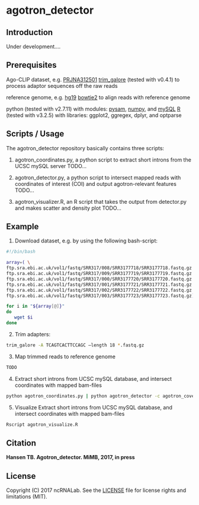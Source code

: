 # agotron_detector

## Introduction

Under development....

## Prerequisites

Ago-CLIP dataset, e.g. [PRJNA312501](https://www.ebi.ac.uk/ena/data/view/PRJNA312501)
[trim_galore](https://www.bioinformatics.babraham.ac.uk/projects/trim_galore/) (tested with v0.4.1) to process adaptor sequences off the raw reads

reference genome, e.g. [hg19](http://hgdownload.cse.ucsc.edu/goldenPath/hg19/bigZips/)
[bowtie2](http://bowtie-bio.sourceforge.net/bowtie2/index.shtml) to align reads with reference genome

python (tested with v2.7.11) with modules: [pysam](https://github.com/pysam-developers/pysam), [numpy](https://github.com/numpy/numpy), and [mySQL](https://pypi.python.org/pypi/MySQL-python/)
[R](https://www.r-project.org) (tested with v3.2.5) with libraries: ggplot2, ggregex, dplyr, and optparse


## Scripts / Usage

The agotron_detector repository basically contains three scripts:

 1. agotron_coordinates.py, a python script to extract short introns from the UCSC mySQL server
    TODO...
 
 2. agotron_detector.py, a python script to intersect mapped reads with coordinates of interest (COI) and output agotron-relevant features
    TODO...
 
 3. agotron_visualizer.R, an R script that takes the output from detector.py and makes scatter and density plot
    TODO...
 



## Example

1. Download dataset, e.g. by using the following bash-script:
```bash
#!/bin/bash

array=( \
ftp.sra.ebi.ac.uk/vol1/fastq/SRR317/008/SRR3177718/SRR3177718.fastq.gz \
ftp.sra.ebi.ac.uk/vol1/fastq/SRR317/009/SRR3177719/SRR3177719.fastq.gz \
ftp.sra.ebi.ac.uk/vol1/fastq/SRR317/000/SRR3177720/SRR3177720.fastq.gz \
ftp.sra.ebi.ac.uk/vol1/fastq/SRR317/001/SRR3177721/SRR3177721.fastq.gz \
ftp.sra.ebi.ac.uk/vol1/fastq/SRR317/002/SRR3177722/SRR3177722.fastq.gz \
ftp.sra.ebi.ac.uk/vol1/fastq/SRR317/003/SRR3177723/SRR3177723.fastq.gz)

for i in "${array[@]}"
do
   wget $i   
done
```

2. Trim adapters:
```bash
trim_galore -A TCAGTCACTTCCAGC –length 18 *.fastq.gz
```

3. Map trimmed reads to reference genome

```bash
TODO
```

4. Extract short introns from UCSC mySQL database, and intersect coordinates with mapped bam-files

```bash
python agotron_coordinates.py | python agotron_detector -c agotron_coverage.txt -g /path/to/genome.fa -f *.bam > agotrons.bed
```

5. Visualize Extract short introns from UCSC mySQL database, and intersect coordinates with mapped bam-files

```bash
Rscript agotron_visualize.R 
```


## Citation

**Hansen TB. Agotron_detector. MiMB, 2017, in press**


## License

Copyright (C) 2017 ncRNALab.  See the [LICENSE](LICENSE.txt)
file for license rights and limitations (MIT).

